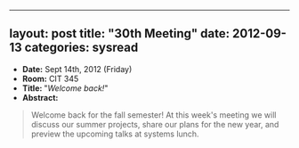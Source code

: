 
---
layout: post
title: "30th Meeting"
date: 2012-09-13
categories: sysread
---

<ul>
	<li><strong>Date:</strong> Sept 14th, 2012 (Friday)</li>
	<li><strong>Room:</strong> CIT 345</li>
	<li><strong>Title: </strong>"<em>Welcome back!</em>"</li>
	<li><strong>Abstract:</strong></li>
</ul>
<blockquote>Welcome back for the fall semester! At this week's meeting we will discuss our summer projects, share our plans for the new year, and preview the upcoming talks at systems lunch.</blockquote>
